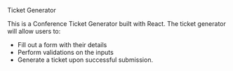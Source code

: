 Ticket Generator

This is a Conference Ticket Generator built with React.
The ticket generator will allow users to:

- Fill out a form with their details
- Perform validations on the inputs
- Generate a ticket upon successful submission.
